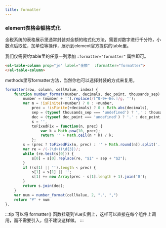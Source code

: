 ```yaml
---
title: formatter
---
```

### element表格金额格式化 <Badge type="tip" text="^1.0.1" />

金税系统的表格展示里通常封装对金额的格式化方法，需要对数字进行千分符，小数点后取位，加单位等操作，展示到element官方提供的table里。

我们仅需要给table里的任意一列添加 `:formatter="formatter"` 属性即可。
```html 
<el-table-column prop="je" label="金额"  :formatter="formatter">
</el-table-column>
```
methods里写formatter方法，当然你也可以选择封装的方式来复用。
```js
formatter(row, column, cellValue, index) {
	function number_format(number, decimals, dec_point, thousands_sep) {
		number = (number + '').replace(/[^0-9+-Ee.]/g, '');
		var n = !isFinite(+number) ? 0 : +number,
			prec = !isFinite(+decimals) ? 0 : Math.abs(decimals),
			sep = (typeof thousands_sep === 'undefined') ? ',' : thousands_sep,
			dec = (typeof dec_point === 'undefined') ? '.' : dec_point,
			s = '',
			toFixedFix = function(n, prec) {
				var k = Math.pow(10, prec);
				return '' + Math.ceil(n * k) / k;
			};
		s = (prec ? toFixedFix(n, prec) : '' + Math.round(n)).split('.');
		var re = /(-?\d+)(\d{3})/;
		while (re.test(s[0])) {
			s[0] = s[0].replace(re, "$1" + sep + "$2");
		}
		if ((s[1] || '').length < prec) {
			s[1] = s[1] || '';
			s[1] += new Array(prec - s[1].length + 1).join('0');
		}
		return s.join(dec);
	}
	var num = number_format(cellValue, 2, ".", ",")
	return "¥" + num
},
```
:::tip 
可以将 formatter() 函数挂载到Vue实例上，这样可以直接在每个组件上调用，而不需要引入，但不建议这样做。
:::